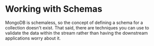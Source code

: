 # Working with Schemas

MongoDB is schemaless, so the concept of defining a schema for a collection doesn't exist. That said, there are techniques you can use to validate the data within the stream rather than having the downstream applications worry about it.

